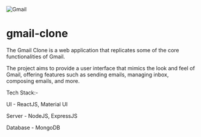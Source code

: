 
![Gmail](https://github.com/abhishekshah25/gmail-clone/assets/147745895/16c43229-3928-40ac-9dbb-d6a3de9a76c2)

# gmail-clone

The Gmail Clone is a web application that replicates some of the core functionalities of Gmail. 

The project aims to provide a user interface that mimics the look and feel of Gmail, offering features such as sending emails, managing inbox, composing emails, and more. 

Tech Stack:- 

UI - ReactJS, Material UI

Server - NodeJS, ExpressJS

Database - MongoDB

